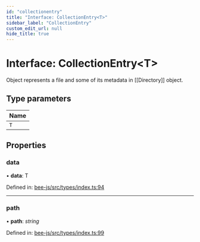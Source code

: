```yaml
---
id: "collectionentry"
title: "Interface: CollectionEntry<T>"
sidebar_label: "CollectionEntry"
custom_edit_url: null
hide_title: true
---
```


# Interface: CollectionEntry<T\>

Object represents a file and some of its metadata in [[Directory]] object.

## Type parameters

Name |
:------ |
`T` |

## Properties

### data

• **data**: T

Defined in: [bee-js/src/types/index.ts:94](https://github.com/ethersphere/bee-js/blob/9a547fe/src/types/index.ts#L94)

___

### path

• **path**: *string*

Defined in: [bee-js/src/types/index.ts:99](https://github.com/ethersphere/bee-js/blob/9a547fe/src/types/index.ts#L99)

